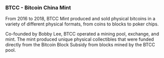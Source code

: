 ### BTCC - Bitcoin China Mint

From 2016 to 2018, BTCC Mint produced and sold physical bitcoins in a variety of different physical formats, from coins to blocks to poker chips.

Co-founded by Bobby Lee, BTCC operated a mining pool, exchange, and mint. The mint produced unique physical collectibles that were funded directly from the Bitcoin Block Subsidy from blocks mined by the BTCC pool.
